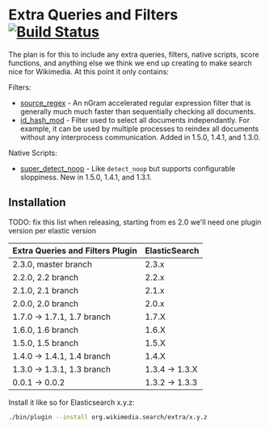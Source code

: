 Extra Queries and Filters [![Build Status](https://integration.wikimedia.org/ci/buildStatus/icon?job=search-extra)](https://integration.wikimedia.org/ci/job/search-extra)
=========================

The plan is for this to include any extra queries, filters, native scripts,
score functions, and anything else we think we end up creating to make search
nice for Wikimedia.  At this point it only contains:

Filters:
* [source_regex](docs/source_regex.md) - An nGram accelerated regular
expression filter that is generally much much faster than sequentially checking
all documents.
* [id_hash_mod](docs/id_hash_mod.md) - Filter used to select all documents
independantly. For example, it can be used by multiple processes to reindex
all documents without any interprocess communication. Added in 1.5.0, 1.4.1,
and 1.3.0.

Native Scripts:
* [super_detect_noop](docs/super_detect_noop.md) - Like ```detect_noop``` but
supports configurable sloppiness. New in 1.5.0, 1.4.1, and 1.3.1.

Installation
------------

TODO: fix this list when releasing, starting from es 2.0 we'll need one plugin version per elastic version

| Extra Queries and Filters Plugin |  ElasticSearch  |
|----------------------------------|-----------------|
| 2.3.0, master branch             | 2.3.x           |
| 2.2.0, 2.2 branch                | 2.2.x           |
| 2.1.0, 2.1 branch                | 2.1.x           |
| 2.0.0, 2.0 branch                | 2.0.x           |
| 1.7.0 -> 1.7.1, 1.7 branch       | 1.7.X           |
| 1.6.0, 1.6 branch                | 1.6.X           |
| 1.5.0, 1.5 branch                | 1.5.X           |
| 1.4.0 -> 1.4.1, 1.4 branch       | 1.4.X           |
| 1.3.0 -> 1.3.1, 1.3 branch       | 1.3.4 -> 1.3.X  |
| 0.0.1 -> 0.0.2                   | 1.3.2 -> 1.3.3  |

Install it like so for Elasticsearch x.y.z:
```bash
./bin/plugin --install org.wikimedia.search/extra/x.y.z
```